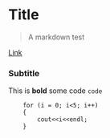 Title
=====
> A markdown test

[Link](/gre/tag/)

### Subtitle ###
This is **bold** some code `code`

```
    for (i = 0; i<5; i++)
    {
        cout<<i<<endl;
    }
```


